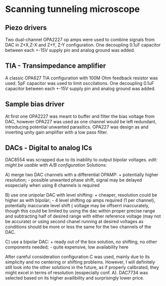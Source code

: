 # Scanning tunneling microscope

## Piezo drivers
Two dual-channel OPA2227 op amps were used to combine signals from DAC in Z+X,Z-X and Z+Y, Z-Y configuration. One decoupling 0.1uF capacitor between each +-15V supply pin and analog ground was added.

## TIA - Transimpedance amplifier
A classic OPA627 TIA configuration with 100M Ohm feedback resistor was used. 5pF capacitor was used to limit osccilations. One decoupling 0.1uF capacitor between each +-15V supply pin and analog ground was added.

## Sample bias driver
At first one OPA2227 was meant to buffer and filter the bias voltage from DAC, however OPA227 was used as one channel would be left redundant, introducing potential unwanted parasitics. OPA227 was design as and inverting unity gain amplifier with a low pass filter.

## DACs - Digital to analog ICs
DAC8554 was scrapped due to its inability to output bipolar voltages. *edit: might be usable with A/B configuration*
Solutions:

A) merge two DAC channels with a differential OPAMP: + potentially higher resolution; - possible unwanted phase shift, signal may be delayed esspecially when using 8 channels is required

B) use one unipolar DAC with level shifting: + cheaper, resolution could be higher as with bipolar; - 4 level shifting op amps required (1 per channel), potentially inaccurate level shift ( voltage may be offserrt inaccurately, though this could be limited by using the dac within proper precise range and subtracting half of desired range with either reference voltage (may not be accurate) or using second chanel running at desired voltages as conditions should be more or less the same for the two channels of the DAC.

C) use a bipolar DAC: + ready out of the box solution, no shifting, no other components needed; - quite expensive, low availability here

After careful consideration configuration C was used, mainly due to its simplicity and no centering or shifting problems. However, I will definitely still look into the other solutions in the future, as if properly calibrated, they might excel in terms of resolution (esspecially conf. A).
DAC7734 was selected based on its higher availibility and surprisingly lower price.
